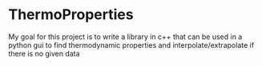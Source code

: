 # ThermoProperties
My goal for this project is to write a library in c++ that can be used in a python gui to find thermodynamic properties and interpolate/extrapolate if there is no given data
